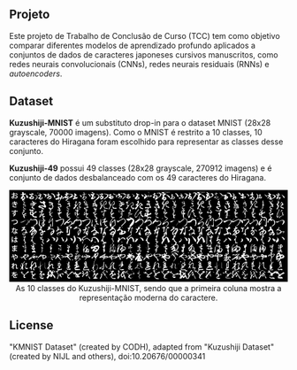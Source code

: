 ## Projeto

Este projeto de Trabalho de Conclusão de Curso (TCC) tem como objetivo comparar diferentes modelos de aprendizado profundo aplicados a conjuntos de dados de caracteres japoneses cursivos manuscritos, como redes neurais convolucionais (CNNs), redes neurais residuais (RNNs) e *autoencoders*.

## Dataset

**Kuzushiji-MNIST** é um substituto drop-in para o dataset MNIST (28x28 grayscale, 70000 imagens). Como o MNIST é restrito a 10 classes, 10 caracteres do Hiragana foram escolhido para representar as classes desse conjunto.

**Kuzushiji-49** possui 49 classes (28x28 grayscale, 270912 imagens) e é conjunto de dados desbalanceado com os 49 caracteres do Hiragana.

<p align="center">
  <img src="images/kmnist_examples.png">
  As 10 classes do Kuzushiji-MNIST, sendo que a primeira coluna mostra a representação moderna do caractere.
</p>

## License

"KMNIST Dataset" (created by CODH), adapted from "Kuzushiji Dataset" 
(created by NIJL and others), doi:10.20676/00000341

